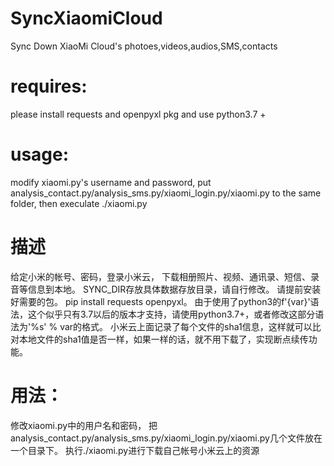 # SyncXiaomiCloud
Sync Down XiaoMi Cloud's photoes,videos,audios,SMS,contacts
# requires:
please install requests and openpyxl pkg and use python3.7 +
# usage:
modify xiaomi.py's username and password,
put analysis_contact.py/analysis_sms.py/xiaomi_login.py/xiaomi.py to the same folder,
then execulate ./xiaomi.py

# 描述
给定小米的帐号、密码，登录小米云，
下载相册照片、视频、通讯录、短信、录音等信息到本地。
SYNC_DIR存放具体数据存放目录，请自行修改。
请提前安装好需要的包。
pip install requests openpyxl。
由于使用了python3的f'{var}'语法，这个似乎只有3.7以后的版本才支持，请使用python3.7+，或者修改这部分语法为'%s' % var的格式。
小米云上面记录了每个文件的sha1信息，这样就可以比对本地文件的sha1值是否一样，如果一样的话，就不用下载了，实现断点续传功能。
# 用法：
修改xiaomi.py中的用户名和密码，
把analysis_contact.py/analysis_sms.py/xiaomi_login.py/xiaomi.py几个文件放在一个目录下。
执行./xiaomi.py进行下载自己帐号小米云上的资源
